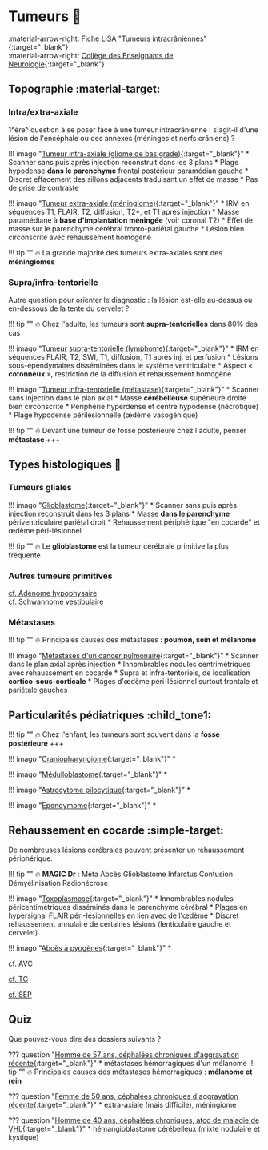 # Tumeurs :brain:
:material-arrow-right: [Fiche LiSA "Tumeurs intracrâniennes"](https://livret.uness.fr/lisa/Tumeurs_intracr%C3%A2niennes){:target="_blank"}   
:material-arrow-right: [Collège des Enseignants de Neurologie](https://www.cen-neurologie.fr/fr/deuxieme-cycle/tumeurs-intracraniennes){:target="_blank"}  

## Topographie :material-target:

### Intra/extra-axiale
1^ère^ question à se poser face à une tumeur intracrânienne : s'agit-il d'une lésion de l'encéphale ou des annexes (méninges et nerfs crâniens) ?

!!! imago "[Tumeur intra-axiale (gliome de bas grade)](https://radiopaedia.org/cases/48852/studies/53888?lang=gb){:target="_blank"}"
    * Scanner sans puis après injection reconstruit dans les 3 plans
    * Plage hypodense **dans le parenchyme** frontal postérieur paramédian gauche
    * Discret effacement des sillons adjacents traduisant un effet de masse
    * Pas de prise de contraste

!!! imago "[Tumeur extra-axiale (méningiome)](https://radiopaedia.org/cases/174815/studies/140846?lang=us){:target="_blank"}"
    * IRM en séquences T1, FLAIR, T2, diffusion, T2*, et T1 après injection
    * Masse paramédiane à **base d'implantation méningée** (voir coronal T2)
    * Effet de masse sur le parenchyme cérébral fronto-pariétal gauche
    * Lésion bien circonscrite avec rehaussement homogène

!!! tip ""
    :fire: La grande majorité des tumeurs extra-axiales sont des **méningiomes**

### Supra/infra-tentorielle
Autre question pour orienter le diagnostic : la lésion est-elle au-dessus ou en-dessous de la tente du cervelet ?

!!! tip ""
    :fire: Chez l'adulte, les tumeurs sont **supra-tentorielles** dans 80% des cas

!!! imago "[Tumeur supra-tentorielle (lymphome)](https://radiopaedia.org/cases/152791/studies/126586?lang=gb){:target="_blank"}"
    * IRM en séquences FLAIR, T2, SWI, T1, diffusion, T1 après inj. et perfusion
    * Lésions sous-épendymaires disséminées dans le système ventriculaire
    * Aspect « **cotonneux** », restriction de la diffusion et rehaussement homogène

!!! imago "[Tumeur infra-tentorielle (métastase)](https://radiopaedia.org/cases/23187/studies/23243?lang=gb){:target="_blank"}"
    * Scanner sans injection dans le plan axial
    * Masse **cérébelleuse** supérieure droite bien circonscrite
    * Périphérie hyperdense et centre hypodense (nécrotique)
    * Plage hypodense périlésionnelle (œdème vasogénique)

!!! tip ""
    :fire: Devant une tumeur de fosse postérieure chez l'adulte, penser **métastase** +++


## Types histologiques :microscope:

### Tumeurs gliales

!!! imago "[Glioblastome](https://radiopaedia.org/cases/37092/studies/38787?lang=us){:target="_blank"}"
    * Scanner sans puis après injection reconstruit dans les 3 plans
    * Masse **dans le parenchyme** périventriculaire pariétal droit
    * Rehaussement périphérique "en cocarde" et œdème péri-lésionnel 

!!! tip ""
    :fire: Le **glioblastome** est la tumeur cérébrale primitive la plus fréquente

### Autres tumeurs primitives

[cf. Adénome hypophysaire](adénome.md)   
[cf. Schwannome vestibulaire](schwannome.md)

### Métastases

!!! tip ""
    :fire: Principales causes des métastases : **poumon, sein et mélanome**

!!! imago "[Métastases d'un cancer pulmonaire](https://radiopaedia.org/cases/5159/studies/6940?lang=gb){:target="_blank"}"
    * Scanner dans le plan axial après injection
    * Innombrables nodules centrimétriques avec rehaussement en cocarde
    * Supra et infra-tentoriels, de localisation **cortico-sous-corticale**
    * Plages d'œdème péri-lésionnel surtout frontale et pariétale gauches


## Particularités pédiatriques :child_tone1:

!!! tip ""
    :fire: Chez l'enfant, les tumeurs sont souvent dans la **fosse postérieure** +++

!!! imago "[Craniopharyngiome](){:target="_blank"}"
    * 

!!! imago "[Médulloblastome](){:target="_blank"}"
    * 

!!! imago "[Astrocytome pilocytique](){:target="_blank"}"
    * 

!!! imago "[Ependymome](){:target="_blank"}"
    * 


## Rehaussement en cocarde :simple-target:

De nombreuses lésions cérébrales peuvent présenter un rehaussement périphérique.

!!! tip ""
    :fire: **MAGIC Dr** : Méta Abcès Glioblastome Infarctus Contusion Démyélinisation Radionécrose

!!! imago "[Toxoplasmose](https://radiopaedia.org/cases/53993/studies/60132?lang=gb){:target="_blank"}"
    * Innombrables nodules péricentimétriques disséminés dans le parenchyme cérébral
    * Plages en hypersignal FLAIR péri-lésionnelles en lien avec de l'œdème
    * Discret rehaussement annulaire de certaines lésions (lenticulaire gauche et cervelet)

!!! imago "[Abcès à pyogènes](){:target="_blank"}"
    * 

[cf. AVC](AVC.md)   

[cf. TC](TC.md)

[cf. SEP](SEP.md)


## Quiz

Que pouvez-vous dire des dossiers suivants ?

??? question "[Homme de 57 ans, céphalées chroniques d'aggravation récente](https://radiopaedia.org/cases/37760/studies/39665?lang=gb){:target="_blank"}"
    * métastases hémorragiques d'un mélanome
    !!! tip ""
        :fire: Principales causes des métastases hémorragiques : **mélanome et rein** 

??? question "[Femme de 50 ans, céphalées chroniques d'aggravation récente](https://radiopaedia.org/cases/43429/studies/46792?lang=gb){:target="_blank"}"
    * extra-axiale (mais difficile), méningiome

??? question "[Homme de 40 ans, céphalées chroniques, atcd de maladie de VHL](https://radiopaedia.org/cases/163238/studies/133079?lang=gb){:target="_blank"}"
    * hémangioblastome cérébelleux (mixte nodulaire et kystique)